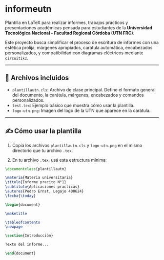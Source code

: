 # informeutn

Plantilla en LaTeX para realizar informes, trabajos prácticos y presentaciones académicas pensada para estudiantes de la **Universidad Tecnológica Nacional - Facultad Regional Córdoba (UTN FRC)**.

Este proyecto busca simplificar el proceso de escritura de informes con una estética prolija, márgenes apropiados, carátula automática, encabezados personalizados, y compatibilidad con diagramas eléctricos mediante `circuitikz`.

---

## 📁 Archivos incluidos

- `plantillautn.cls`: Archivo de clase principal. Define el formato general del documento, la carátula, márgenes, encabezados y comandos personalizados.
- `test.tex`: Ejemplo básico que muestra cómo usar la plantilla.
- `logo-utn.png`: Imagen del logo de la UTN que aparece en la carátula.

---

## ✍️ Cómo usar la plantilla

1. Copiá los archivos `plantillautn.cls` y `logo-utn.png` en el mismo directorio que tu archivo `.tex`.

2. En tu archivo `.tex`, usá esta estructura mínima:

```latex
\documentclass{plantillautn}

\materia{Materia universitaria}
\titulo{Informe pracito N°1}
\subtitulo{Aplicaciones practicas}
\autores{Pedro Ernst, Legajo 400624}
\fecha{\today}

\begin{document}

\maketitle

\tableofcontents
\newpage

\section{Introducción}

Texto del informe...

\end{document}
